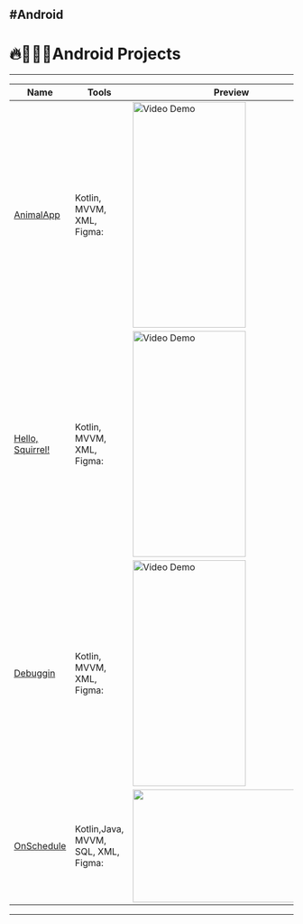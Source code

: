 #Android
---

# 🔥👨🏻‍💻Android Projects 
---


|Name | Tools |  Preview | 
|---|---|---|
|[AnimalApp]() | Kotlin, MVVM, XML, Figma:| <img src="https://github.com/fcamas/Android/assets/76220782/60b7b59c-7f8d-489d-8d91-a11f2aef6b3b" title='Video Demo' width="200" alt='Video Demo'  height="400">|
|[Hello, Squirrel!]() | Kotlin, MVVM, XML, Figma:| <img src="https://github.com/fcamas/Android/assets/76220782/a7015ea8-3984-4e7b-98cb-9dfe1806d99b" title='Video Demo' width="200" alt='Video Demo'  height="400">|
|[Debuggin]() | Kotlin, MVVM, XML, Figma:| <img src="https://github.com/fcamas/Android/assets/76220782/97535479-e4a3-4e45-bfd0-ff147dd81f51" title='Video Demo' width="200" alt='Video Demo'  height="400">|
|[OnSchedule]() | Kotlin,Java, MVVM, SQL, XML, Figma:| <img src="https://github.com/fcamas/Android/assets/76220782/39b497c0-2bac-421d-a523-72d306930abf" width="350" height="200"> |
---



